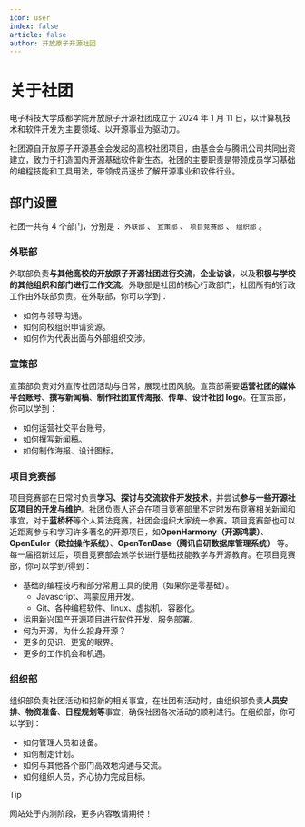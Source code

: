 ```yaml
---
icon: user
index: false
article: false
author: 开放原子开源社团
---
```


# 关于社团

电子科技大学成都学院开放原子开源社团成立于 2024 年 1 月 11 日，以计算机技术和软件开发为主要领域、以开源事业为驱动力。

社团源自开放原子开源基金会发起的高校社团项目，由基金会与腾讯公司共同出资建立，致力于打造国内开源基础软件新生态。社团的主要职责是带领成员学习基础的编程技能和工具用法，带领成员逐步了解开源事业和软件行业。

## 部门设置

社团一共有 4 个部门，分别是： `外联部` 、 `宣策部` 、 `项目竞赛部` 、 `组织部` 。

### 外联部

外联部负责**与其他高校的开放原子开源社团进行交流**，**企业访谈**，以及**积极与学校的其他组织和部门进行工作交流**。外联部是社团的核心行政部门，社团所有的行政工作由外联部负责。在外联部，你可以学到：

- 如何与领导沟通。
- 如何向校组织申请资源。
- 如何作为代表出面与外部组织交涉。

### 宣策部

宣策部负责对外宣传社团活动与日常，展现社团风貌。宣策部需要**运营社团的媒体平台账号**、**撰写新闻稿**、**制作社团宣传海报、传单**、**设计社团 logo**。在宣策部，你可以学到：

- 如何运营社交平台账号。
- 如何撰写新闻稿。
- 如何制作海报、设计图标。

### 项目竞赛部

项目竞赛部在日常时负责**学习、探讨与交流软件开发技术**，并尝试**参与一些开源社区项目的开发与维护**。社团负责人还会在项目竞赛部里不定时发布竞赛相关新闻和事宜，对于**蓝桥杯**等个人算法竞赛，社团会组织大家统一参赛。项目竞赛部也可以近距离参与和学习许多著名的开源项目，如**OpenHarmony（开源鸿蒙）**、**OpenEuler（欧拉操作系统）**、**OpenTenBase（腾讯自研数据库管理系统）** 等。每一届招新过后，项目竞赛部会派学长进行基础技能教学与开源教育。在项目竞赛部，你可以学到/得到：

- 基础的编程技巧和部分常用工具的使用（如果你是零基础）。
  - Javascript、鸿蒙应用开发。
  - Git、各种编程软件、linux、虚拟机、容器化。
- 运用新兴国产开源项目进行软件开发、服务部署。
- 何为开源，为什么投身开源？
- 更多的见识、更宽的眼界。
- 更多的工作机会和机遇。

### 组织部

组织部负责社团活动和招新的相关事宜，在社团有活动时，由组织部负责**人员安排**、**物资准备**、**日程规划等**事宜，确保社团各次活动的顺利进行。在组织部，你可以学到：

- 如何管理人员和设备。
- 如何制定计划。
- 如何与其他各个部门高效地沟通与交流。
- 如何组织人员，齐心协力完成目标。

> [!tip]
> 网站处于内测阶段，更多内容敬请期待！
